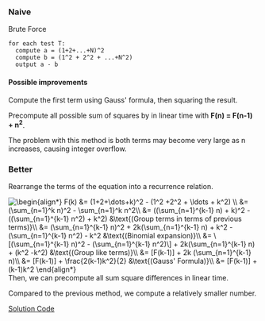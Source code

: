 ### Naive

Brute Force
```
for each test T:
  compute a = (1+2+...+N)^2
  compute b = (1^2 + 2^2 + ...+N^2)
  output a - b
```

#### Possible improvements
Compute the first term using Gauss' formula, then squaring the result.

Precompute all possible sum of squares by in linear time with **F(n) = F(n-1) + n<sup>2</sup>**.

The problem with this method is both terms may become very large as n increases, causing integer overflow.

### Better
Rearrange the terms of the equation into a recurrence relation. 
<div>
  <img src="https://latex.codecogs.com/gif.latex?\dpi{120}&space;\bg_white&space;\begin{align*}&space;F(k)&space;&=&space;(1&plus;2&plus;\dots&plus;k)^2&space;-&space;(1^2&space;&plus;2^2&space;&plus;&space;\ldots&space;&plus;&space;k^2)&space;\\&space;&=&space;(\sum_{n=1}^k&space;n)^2&space;-&space;\sum_{n=1}^k&space;n^2\\&space;&=&space;((\sum_{n=1}^{k-1}&space;n)&space;&plus;&space;k)^2&space;-&space;((\sum_{n=1}^{k-1}&space;n^2)&space;&plus;&space;k^2)&space;&\text{(Group&space;in&space;terms&space;of&space;previous&space;terms)}\\&space;&=&space;(\sum_{n=1}^{k-1}&space;n)^2&space;&plus;&space;2k(\sum_{n=1}^{k-1}&space;n)&space;&plus;&space;k^2&space;-&space;(\sum_{n=1}^{k-1}&space;n^2)&space;-&space;k^2&space;&\text{(Binomial&space;expansion)}\\&space;&=&space;\[(\sum_{n=1}^{k-1}&space;n)^2&space;-&space;(\sum_{n=1}^{k-1}&space;n^2)\]&space;&plus;&space;2k(\sum_{n=1}^{k-1}&space;n)&space;&plus;&space;(k^2&space;-k^2)&space;&\text{(Group&space;like&space;terms)}\\&space;&=&space;[F(k-1)]&space;&plus;&space;2k&space;(\sum_{n=1}^{k-1}&space;n)\\&space;&=&space;[F(k-1)]&space;&plus;&space;\frac{2(k-1)k^2}{2}&space;&\text{(Gauss'&space;Formula)}\\&space;&=&space;[F(k-1)]&space;&plus;&space;(k-1)k^2&space;\end{align*}" title="\begin{align*} F(k) &= (1+2+\dots+k)^2 - (1^2 +2^2 + \ldots + k^2) \\ &= (\sum_{n=1}^k n)^2 - \sum_{n=1}^k n^2\\ &= ((\sum_{n=1}^{k-1} n) + k)^2 - ((\sum_{n=1}^{k-1} n^2) + k^2) &\text{(Group terms in terms of previous terms)}\\ &= (\sum_{n=1}^{k-1} n)^2 + 2k(\sum_{n=1}^{k-1} n) + k^2 - (\sum_{n=1}^{k-1} n^2) - k^2 &\text{(Binomial expansion)}\\ &= \[(\sum_{n=1}^{k-1} n)^2 - (\sum_{n=1}^{k-1} n^2)\] + 2k(\sum_{n=1}^{k-1} n) + (k^2 -k^2) &\text{(Group like terms)}\\ &= [F(k-1)] + 2k (\sum_{n=1}^{k-1} n)\\ &= [F(k-1)] + \frac{2(k-1)k^2}{2} &\text{(Gauss' Formula)}\\ &= [F(k-1)] + (k-1)k^2 \end{align*}" />
</div>
Then, we can precompute all sum square differences in linear time.


Compared to the previous method, we compute a relatively smaller number.

[Solution Code](https://github.com/zhaohanson1/project_euler_plus/blob/master/6%20-%20Sum%20square%20difference/solution.py)
